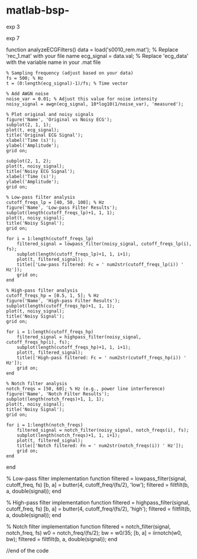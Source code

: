 # matlab-bsp-


exp 3 





exp 7


function analyzeECGFilters()
data = load('s0010_rem.mat'); % Replace 'rec_1.mat' with your file name
    ecg_signal = data.val; % Replace 'ecg_data' with the variable name in your .mat file

    % Sampling frequency (adjust based on your data)
    fs = 500; % Hz
    t = (0:length(ecg_signal)-1)/fs; % Time vector

    % Add AWGN noise
    noise_var = 0.01; % Adjust this value for noise intensity
    noisy_signal = awgn(ecg_signal, 10*log10(1/noise_var), 'measured');

    % Plot original and noisy signals
    figure('Name', 'Original vs Noisy ECG');
    subplot(2, 1, 1);
    plot(t, ecg_signal);
    title('Original ECG Signal');
    xlabel('Time (s)');
    ylabel('Amplitude');
    grid on;

    subplot(2, 1, 2);
    plot(t, noisy_signal);
    title('Noisy ECG Signal');
    xlabel('Time (s)');
    ylabel('Amplitude');
    grid on;

    % Low-pass filter analysis
    cutoff_freqs_lp = [40, 50, 100]; % Hz
    figure('Name', 'Low-pass Filter Results');
    subplot(length(cutoff_freqs_lp)+1, 1, 1);
    plot(t, noisy_signal);
    title('Noisy Signal');
    grid on;

    for i = 1:length(cutoff_freqs_lp)
        filtered_signal = lowpass_filter(noisy_signal, cutoff_freqs_lp(i), fs);
        subplot(length(cutoff_freqs_lp)+1, 1, i+1);
        plot(t, filtered_signal);
        title(['Low-pass filtered: Fc = ' num2str(cutoff_freqs_lp(i)) ' Hz']);
        grid on;
    end

    % High-pass filter analysis
    cutoff_freqs_hp = [0.5, 1, 5]; % Hz
    figure('Name', 'High-pass Filter Results');
    subplot(length(cutoff_freqs_hp)+1, 1, 1);
    plot(t, noisy_signal);
    title('Noisy Signal');
    grid on;

    for i = 1:length(cutoff_freqs_hp)
        filtered_signal = highpass_filter(noisy_signal, cutoff_freqs_hp(i), fs);
        subplot(length(cutoff_freqs_hp)+1, 1, i+1);
        plot(t, filtered_signal);
        title(['High-pass filtered: Fc = ' num2str(cutoff_freqs_hp(i)) ' Hz']);
        grid on;
    end

    % Notch filter analysis
    notch_freqs = [50, 60]; % Hz (e.g., power line interference)
    figure('Name', 'Notch Filter Results');
    subplot(length(notch_freqs)+1, 1, 1);
    plot(t, noisy_signal);
    title('Noisy Signal');
    grid on;

    for i = 1:length(notch_freqs)
        filtered_signal = notch_filter(noisy_signal, notch_freqs(i), fs);
        subplot(length(notch_freqs)+1, 1, i+1);
        plot(t, filtered_signal);
        title(['Notch filtered: Fn = ' num2str(notch_freqs(i)) ' Hz']);
        grid on;
    end
end

% Low-pass filter implementation
function filtered = lowpass_filter(signal, cutoff_freq, fs)
    [b, a] = butter(4, cutoff_freq/(fs/2), 'low');
    filtered = filtfilt(b, a, double(signal));
end

% High-pass filter implementation
function filtered = highpass_filter(signal, cutoff_freq, fs)
    [b, a] = butter(4, cutoff_freq/(fs/2), 'high');
    filtered = filtfilt(b, a, double(signal));
end

% Notch filter implementation
function filtered = notch_filter(signal, notch_freq, fs)
    w0 = notch_freq/(fs/2);
    bw = w0/35;
    [b, a] = iirnotch(w0, bw);
    filtered = filtfilt(b, a, double(signal));
end


//end of the code 
